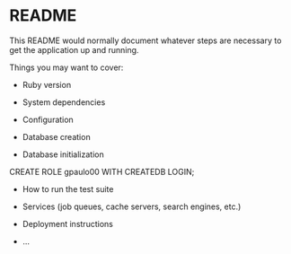 # README

This README would normally document whatever steps are necessary to get the
application up and running.

Things you may want to cover:

* Ruby version

* System dependencies

* Configuration

* Database creation

* Database initialization

CREATE ROLE gpaulo00 WITH CREATEDB LOGIN;

* How to run the test suite

* Services (job queues, cache servers, search engines, etc.)

* Deployment instructions

* ...
